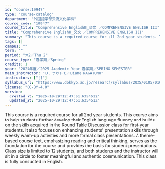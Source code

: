 ```yaml
---
id: "course:19947"
type: "course-catalog"
department: "外国語学部交流文化学科"
course_code: "19947"
course_title: "Comprehensive EnglishⅢ_交文 ／COMPREHENSIVE ENGLISH III"
title: "Comprehensive EnglishⅢ_交文 ／COMPREHENSIVE ENGLISH III"
summary: "This course is a required course for all 2nd year students. This course aims to help students further develop their Engl…"
tags: []
campus: ""
term: ""
period: "木2／Thu 2"
course_type: "春学期／Spring"
credits: 1
year: "2025年度／2025 Academic Year 春学期／SPRING SEMESTER"
main_instructor: "Ｄ．ナガトモ／Diane NAGATOMO"
instructors: ["[]"]
syllabus_url: "https://www.dokkyo.ac.jp/research/syllabus/2025/0105/0105_19947_ja_JP.html"
license: "CC-BY-4.0"
version:
  created_at: "2025-10-29T12:47:51.635451Z"
  updated_at: "2025-10-29T12:47:51.635451Z"
---
```

This course is a required course for all 2nd year students. This course aims to help students further develop their English language fluency and builds on the skills acquired in the Round Table Discussion class for first-year students. It also focuses on enhancing students' presentation skills through weekly warm-up activities and more formal class presentations. A theme-based course text, emphasizing reading and critical thinking, serves as the foundation for the course and provides the basis for student presentations. Class size is limited to 12 students, and both students and the instructor will sit in a circle to foster meaningful and authentic communication. This class is fully conducted in English.
